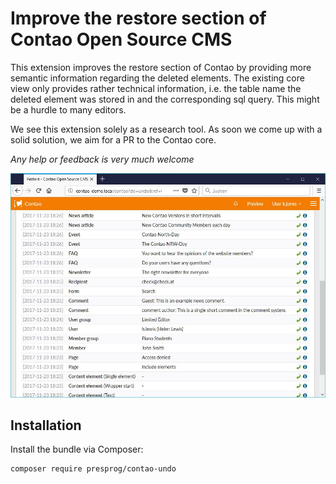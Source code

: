 # Improve the restore section of Contao Open Source CMS

This extension improves the restore section of Contao by providing more semantic information regarding the deleted elements. The existing core view only provides rather technical information, i.e. the table name the deleted element was stored in and the corresponding sql query. This might be a hurdle to many editors.

We see this extension solely as a research tool. As soon we come up with a solid solution, we aim for a PR to the Contao core.

*Any help or feedback is very much welcome*

![Screenshot of the improved restore section](contao-undo-screenshot.jpg?raw=true)

## Installation

Install the bundle via Composer:

```
composer require presprog/contao-undo
```